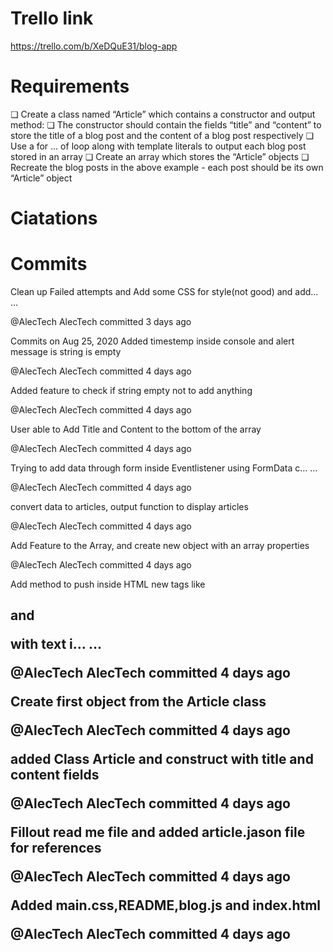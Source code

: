 # Trello link
https://trello.com/b/XeDQuE31/blog-app
# Requirements
❏	Create a class named “Article” which contains a constructor and output method:
❏	The constructor should contain the fields “title” and “content” to store the title of a blog post and the content of a blog post respectively
❏	Use a for … of loop along with template literals to output each blog post stored in an array
❏	Create an array which stores the “Article” objects
❏	Recreate the blog posts in the above example - each post should be its own “Article” object
# Ciatations

# Commits

Clean up Failed attempts and Add some CSS for style(not good) and add… …

@AlecTech
AlecTech committed 3 days ago
 
Commits on Aug 25, 2020
Added timestemp inside console and alert message is string is empty

@AlecTech
AlecTech committed 4 days ago
 
Added feature to check if string empty not to add anything

@AlecTech
AlecTech committed 4 days ago
 
User able to Add Title and Content to the bottom of the array

@AlecTech
AlecTech committed 4 days ago
 
Trying to add data through form inside Eventlistener using FormData c… …

@AlecTech
AlecTech committed 4 days ago
 
convert data to articles, output function to display articles

@AlecTech
AlecTech committed 4 days ago
 
Add Feature to the Array, and create new object with an array properties

@AlecTech
AlecTech committed 4 days ago
 
Add method to push inside HTML new tags like <H2> and <P> with text i… …

@AlecTech
AlecTech committed 4 days ago
 
Create first object from the Article class

@AlecTech
AlecTech committed 4 days ago
 
added Class Article and construct with title and content fields

@AlecTech
AlecTech committed 4 days ago
 
Fillout read me file and added article.jason file for references

@AlecTech
AlecTech committed 4 days ago
 
Added main.css,README,blog.js and index.html

@AlecTech
AlecTech committed 4 days ago